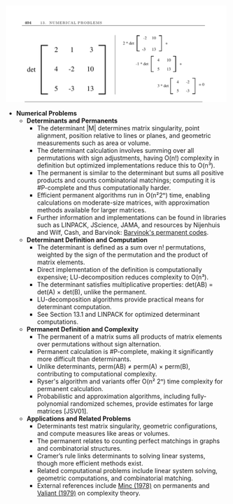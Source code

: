 ![ADM-ch13-matrix-determinants](ADM-ch13-matrix-determinants.best.png)

- **Numerical Problems**
  - **Determinants and Permanents**
    - The determinant |M| determines matrix singularity, point alignment, position relative to lines or planes, and geometric measurements such as area or volume.
    - The determinant calculation involves summing over all permutations with sign adjustments, having O(n!) complexity in definition but optimized implementations reduce this to O(n³).
    - The permanent is similar to the determinant but sums all positive products and counts combinatorial matchings; computing it is #P-complete and thus computationally harder.
    - Efficient permanent algorithms run in O(n²2ⁿ) time, enabling calculations on moderate-size matrices, with approximation methods available for larger matrices.
    - Further information and implementations can be found in libraries such as LINPACK, JScience, JAMA, and resources by Nijenhuis and Wilf, Cash, and Barvinok: [Barvinok's permanent codes](http://www.math.lsa.umich.edu/~barvinok/manual.html).
  - **Determinant Definition and Computation**
    - The determinant is defined as a sum over n! permutations, weighted by the sign of the permutation and the product of matrix elements.
    - Direct implementation of the definition is computationally expensive; LU-decomposition reduces complexity to O(n³).
    - The determinant satisfies multiplicative properties: det(AB) = det(A) × det(B), unlike the permanent.
    - LU-decomposition algorithms provide practical means for determinant computation.
    - See Section 13.1 and LINPACK for optimized determinant computations.
  - **Permanent Definition and Complexity**
    - The permanent of a matrix sums all products of matrix elements over permutations without sign alternation.
    - Permanent calculation is #P-complete, making it significantly more difficult than determinants.
    - Unlike determinants, perm(AB) ≠ perm(A) × perm(B), contributing to computational complexity.
    - Ryser's algorithm and variants offer O(n² 2ⁿ) time complexity for permanent calculation.
    - Probabilistic and approximation algorithms, including fully-polynomial randomized schemes, provide estimates for large matrices [JSV01].
  - **Applications and Related Problems**
    - Determinants test matrix singularity, geometric configurations, and compute measures like areas or volumes.
    - The permanent relates to counting perfect matchings in graphs and combinatorial structures.
    - Cramer’s rule links determinants to solving linear systems, though more efficient methods exist.
    - Related computational problems include linear system solving, geometric computations, and combinatorial matching.
    - External references include [Minc (1978)](https://books.google.com) on permanents and [Valiant (1979)](https://dl.acm.org/doi/10.1145/800157.805047) on complexity theory.
